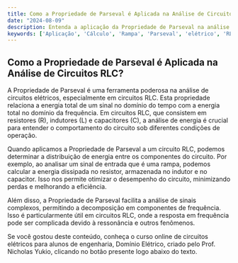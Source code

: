 ```yaml
---
title: Como a Propriedade de Parseval é Aplicada na Análise de Circuitos RLC?
date: "2024-08-09"
description: Entenda a aplicação da Propriedade de Parseval na análise de circuitos RLC.
keywords: ['Aplicação', 'Cálculo', 'Rampa', 'Parseval', 'elétrico', 'RLC', 'Propriedade']
---
```


## Como a Propriedade de Parseval é Aplicada na Análise de Circuitos RLC?

A Propriedade de Parseval é uma ferramenta poderosa na análise de circuitos elétricos, especialmente em circuitos RLC. Esta propriedade relaciona a energia total de um sinal no domínio do tempo com a energia total no domínio da frequência. Em circuitos RLC, que consistem em resistores (R), indutores (L) e capacitores (C), a análise de energia é crucial para entender o comportamento do circuito sob diferentes condições de operação.

Quando aplicamos a Propriedade de Parseval a um circuito RLC, podemos determinar a distribuição de energia entre os componentes do circuito. Por exemplo, ao analisar um sinal de entrada que é uma rampa, podemos calcular a energia dissipada no resistor, armazenada no indutor e no capacitor. Isso nos permite otimizar o desempenho do circuito, minimizando perdas e melhorando a eficiência.

Além disso, a Propriedade de Parseval facilita a análise de sinais complexos, permitindo a decomposição em componentes de frequência. Isso é particularmente útil em circuitos RLC, onde a resposta em frequência pode ser complicada devido à ressonância e outros fenômenos.

Se você gostou deste conteúdo, conheça o curso online de circuitos elétricos para alunos de engenharia, Domínio Elétrico, criado pelo Prof. Nicholas Yukio, clicando no botão presente logo abaixo do texto.